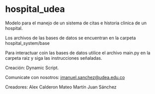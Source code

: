 # hospital_udea
Modelo para el manejo de un sistema de citas e historia clinica de un hospital.

Los archivos de las bases de datos se encuentran en la carpeta hospital_system/base

Para interactuar coin las bases de datos utilice el archivo main.py en la carpeta raiz y siga las instrucciones señaladas.

Creación: Dynamic Script.

Comunicate con nosotros: jmanuel.sanchez@udea.edu.co

Creadores:
Alex Calderon
Mateo Martín 
Juan Sánchez
